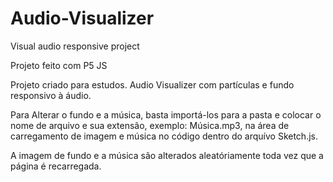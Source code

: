 # Audio-Visualizer
Visual audio responsive project

Projeto feito com P5 JS

Projeto criado para estudos.
Audio Visualizer com partículas e fundo responsivo à áudio.

Para Alterar o fundo  e a música, basta importá-los para a pasta e colocar o nome de arquivo e sua extensão, exemplo: Música.mp3, na área de carregamento de imagem e 
música no código dentro do arquívo Sketch.js.

A imagem de fundo e a música são alterados aleatóriamente toda vez que a página é recarregada.
